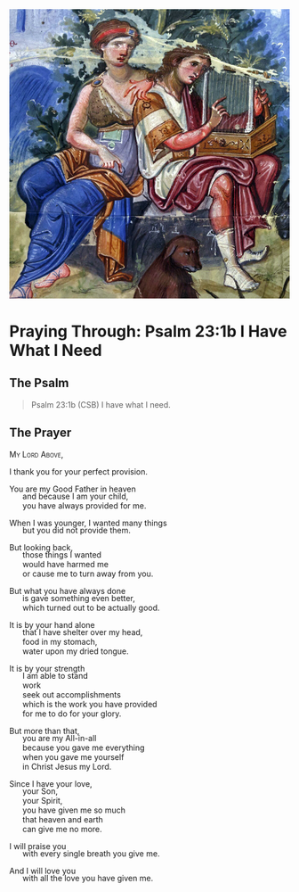 <img class="intro-right" src="art-paris-psalter.jpg">

<style>
  li {list-style-type: none;}
  p + ul {
    margin-top: -18px;
}
</style>

# Praying Through: Psalm 23:1b I Have What I Need

## The Psalm

>Psalm 23:1b (CSB)   I have what I need.

## The Prayer

<div style='font-variant: small-caps;'>
My Lord Above,
</div>

I thank you for your perfect provision.

You are my Good Father in heaven
*  and because I am your child,
*  you have always provided for me.

When I was younger, I wanted many things
* but you did not provide them.

But looking back,
* those things I wanted
* would have harmed me
* or cause me to turn away from you.

But what you have always done
* is gave something even better,
* which turned out to be actually good.

It is by your hand alone
* that I have shelter over my head,
* food in my stomach,
* water upon my dried tongue.

It is by your strength
* I am able to stand
* work
* seek out accomplishments
* which is the work you have provided
* for me to do for your glory.

But more than that,
* you are my All-in-all
* because you gave me everything
* when you gave me yourself
* in Christ Jesus my Lord.

Since I have your love,
* your Son,
* your Spirit,
*  you have given me so much
*  that heaven and earth
*  can give me no more.

I will praise you
*  with every single breath you give me.

And I will love you
*  with all the love you have given me.
